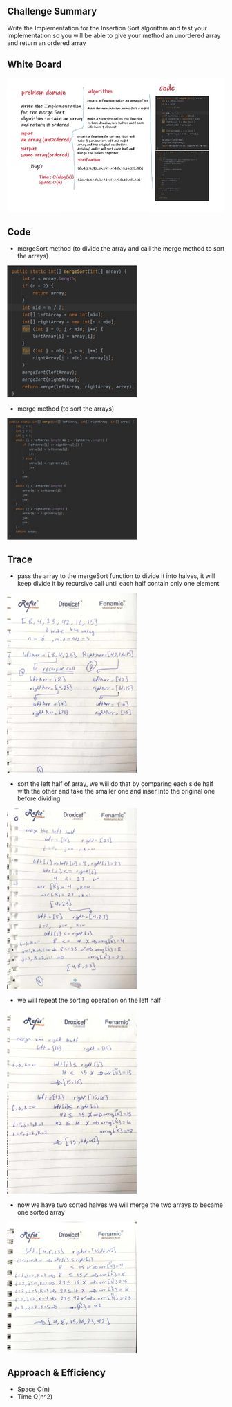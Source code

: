 ## Challenge Summary
Write the Implementation for the Insertion Sort algorithm and test your implementation so you will be able to give your method an unordered array and return an ordered array
## White Board
<img src="wb.jpg" width="900"/>

## Code
- mergeSort method (to divide the array and call the merge method to sort the arrays)

<img src="mergeSortCode.jpg" width="300"/>

- merge method (to sort the arrays)

<img src="mergeCode.jpg" width="300"/>

## Trace
- pass the array to the mergeSort function to divide it into halves, it will keep divide it by recursive call until each half contain only one element

<img src="1.jpg" width="300"/>

- sort the left half of array, we will do that by comparing each side half with the other and take the smaller one and inser into the original one before dividing

<img src="2.jpg" width="300"/>

- we will repeat the sorting operation on the left half 

<img src="3.jpg" width="300"/>

- now we have two sorted halves we will merge the two arrays to became one sorted array

<img src="4.jpg" width="300"/>

## Approach & Efficiency
- Space O(n)
- Time O(n^2)
